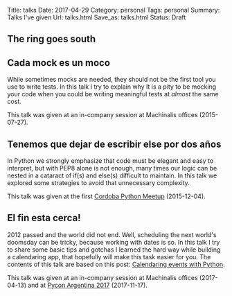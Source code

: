 Title: talks
Date: 2017-04-29
Category: personal
Tags: personal
Summary: Talks I've given 
Url: talks.html
Save_as: talks.html
Status: Draft


## The ring goes south


## Cada mock es un moco

While sometimes mocks are needed, they should not be the first tool you use to
write tests. In this talk I try to explain why It is a pity to be mocking your
code when you could be writing meaningful tests at *almost* the same cost. 

This talk was given at an in-company session at Machinalis offices
(2015-07-27).


## Tenemos que dejar de escribir else por dos años

In Python we strongly emphasize that code must be elegant and easy to
interpret, but with PEP8 alone is not enough, many times our logic can be
nested in a cataract of if(s) and else(s) difficult to maintain. In this talk
we explored some strategies to avoid that unnecessary complexity.

This talk was given at the first [Cordoba Python Meetup][0] (2015-12-04).


## El fin esta cerca! 

2012 passed and the world did not end. Well, scheduling the next world's
doomsday can be tricky, because working with dates is so. In this talk I try to
share some basic tips and gotchas I learned the hard way while building a
calendaring app, that hopefully will make this task easier for you. The
contents of this talk are based on this post: [Calendaring events with
Python][1].

This talk was given at an in-company session at Machinalis offices
(2017-04-13) and at [Pycon Argentina 2017][2] (2017-11-17).


[0]: https://www.meetup.com/Cordoba-Python-Meetup/events/226908468/ "Python Meetup Event"
[1]: {filename}/calendaring-events-with-python.md "Calendaring events with Python"
[2]: http://ar.pycon.org/ "PyconAr"
